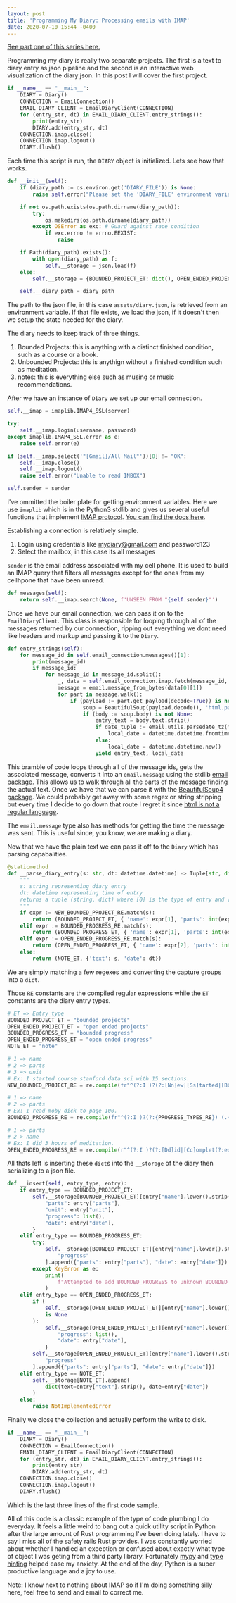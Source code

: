 ```yaml
---
layout: post
title: 'Programming My Diary: Processing emails with IMAP'
date: 2020-07-10 15:44 -0400
---
```


[See part one of this series here.](/2020/07/09/programming-my-diary)

Programming my diary is really two separate projects. The first is
a text to diary entry as json pipeline and the second is an interactive
web visualization of the diary json. In this post I will cover the first project.

```python
if __name__ == "__main__":
    DIARY = Diary()
    CONNECTION = EmailConnection()
    EMAIL_DIARY_CLIENT = EmailDiaryClient(CONNECTION)
    for (entry_str, dt) in EMAIL_DIARY_CLIENT.entry_strings():
        print(entry_str)
        DIARY.add(entry_str, dt)
    CONNECTION.imap.close()
    CONNECTION.imap.logout()
    DIARY.flush()
```

Each time this script is run, the `DIARY` object is 
initialized. Lets see how that works.

```python
def __init__(self):
    if (diary_path := os.environ.get('DIARY_FILE')) is None:
        raise self.error("Please set the 'DIARY_FILE' environment variable")

    if not os.path.exists(os.path.dirname(diary_path)):
        try:
            os.makedirs(os.path.dirname(diary_path))
        except OSError as exc: # Guard against race condition
            if exc.errno != errno.EEXIST:
                raise

    if Path(diary_path).exists():
        with open(diary_path) as f:
            self.__storage = json.load(f)
    else:
        self.__storage = {BOUNDED_PROJECT_ET: dict(), OPEN_ENDED_PROJECT_ET: dict(), NOTE_ET: list()}

    self.__diary_path = diary_path
```

The path to the json file, in this case `assets/diary.json`,
is retrieved from an environment variable. If that file 
exists, we load the json, if it doesn't then we setup
the state needed for the diary.

The diary needs to keep track of three things. 

1. Bounded Projects: this is anything with a distinct finished condition, such as a course or a book.
2. Unbounded Projects: this is anythign without a finished condition such as meditation.
3. notes: this is everything else such as musing or music recommendations.

After we have an instance of `Diary` we set up our email connection.

```python
self.__imap = imaplib.IMAP4_SSL(server)

try:
    self.__imap.login(username, password)
except imaplib.IMAP4_SSL.error as e:
    raise self.error(e)

if (self.__imap.select('"[Gmail]/All Mail"'))[0] != "OK":
    self.__imap.close()
    self.__imap.logout()
    raise self.error("Unable to read INBOX")

self.sender = sender 
```

I've ommitted the boiler plate for getting environment variables.
Here we use `imaplib` which is in the Python3 stdlib and gives us
several useful functions that implement [IMAP protocol](https://tools.ietf.org/html/rfc3501).
[You can find the docs here](https://docs.Python.org/3/library/imaplib.html).

Establishing a connection is relatively simple.

1. Login using credentials like mydiary@gmail.com and password123
2. Select the mailbox, in this case its all messages

`sender` is the email address associated with my cell phone. It 
is used to build an IMAP query that filters all messages except for the ones
from my cellhpone that have been unread.

```python
def messages(self):
    return self.__imap.search(None, f'UNSEEN FROM "{self.sender}"')
```

Once we have our email connection, we can pass it on to the
`EmailDiaryClient`. This class is responsible for looping through
all of the messages returned by our connection, ripping out everything 
we dont need like headers and markup and passing it to the `Diary`.

```python
def entry_strings(self):
    for message_id in self.email_connection.messages()[1]:
        print(message_id)
        if message_id:
            for message_id in message_id.split():
                _, data = self.email_connection.imap.fetch(message_id, '(RFC822)')
                message = email.message_from_bytes(data[0][1])
                for part in message.walk():
                    if (payload := part.get_payload(decode=True)) is not None:
                        soup = BeautifulSoup(payload.decode(), 'html.parser')
                        if (body := soup.body) is not None:
                            entry_text = body.text.strip()
                            if date_tuple := email.utils.parsedate_tz(message['Date']):
                                local_date = datetime.datetime.fromtimestamp(email.utils.mktime_tz(date_tuple))
                            else:
                                local_date = datetime.datetime.now()
                            yield entry_text, local_date
```

This bramble of code loops through all of the message ids, 
gets the associated message, converts it into an `email.message` 
using the stdlib [email package](https://docs.Python.org/3/library/email.html).
This allows us to walk through all the parts of the message finding the actual text.
Once we have that we can parse it with the [BeautifulSoup4 package](https://www.crummy.com/software/BeautifulSoup/bs4/doc/).
We could probably get away with some regex or string stripping but every time I
decide to go down that route I regret it since [html is not a regular language](https://blog.codinghorror.com/parsing-html-the-cthulhu-way/).

The `email.message` type also has methods for getting the time the message was sent.
This is useful since, you know, we are making a diary. 

Now that we have the plain text we can pass it off to the `Diary` which has parsing
capabalities. 

```python
@staticmethod
def __parse_diary_entry(s: str, dt: datetime.datetime) -> Tuple[str, dict]:
    """
    s: string representing diary entry
    dt: datetime representing time of entry
    returns a tuple (string, dict) where [0] is the type of entry and [1] is the entry
    """
    if expr := NEW_BOUNDED_PROJECT_RE.match(s):
        return (BOUNDED_PROJECT_ET, { 'name': expr[1], 'parts': int(expr[2]), 'unit': expr[3], 'date': dt })
    elif expr := BOUNDED_PROGRESS_RE.match(s):
        return (BOUNDED_PROGRESS_ET, { 'name': expr[1], 'parts': int(expr[2]), 'date': dt })
    elif expr := OPEN_ENDED_PROGRESS_RE.match(s):
        return (OPEN_ENDED_PROGRESS_ET, { 'name': expr[2], 'parts': int(expr[1]), 'date': dt})
    else:
        return (NOTE_ET, {'text': s, 'date': dt})
```

We are simply matching a few regexes and converting the capture groups into
a `dict`. 

Those `RE` constants are the compiled regular expressions while the `ET` constants
are the diary entry types.

```python
# ET => Entry type
BOUNDED_PROJECT_ET = "bounded projects"
OPEN_ENDED_PROJECT_ET = "open ended projects"
BOUNDED_PROGRESS_ET = "bounded progress"
OPEN_ENDED_PROGRESS_ET = "open ended progress"
NOTE_ET = "note"

# 1 => name
# 2 => parts
# 3 => unit
# Ex: I started course stanford data sci with 15 sections.
NEW_BOUNDED_PROJECT_RE = re.compile(fr"^(?:I )?(?:[Nn]ew|[Ss]tarted|[Bb]egan) (?:{PROJECT_TYPE_RE}) (.+) with (\d+) (\w+)")

# 1 => name
# 2 => parts
# Ex: I read moby dick to page 100.
BOUNDED_PROGRESS_RE = re.compile(fr"^(?:I )?(?:{PROGRESS_TYPES_RE}) (.+) (?:to|until) \w+ (\d+)") 

# 1 => parts
# 2 > name
# Ex: I did 3 hours of meditation.
OPEN_ENDED_PROGRESS_RE = re.compile(r"^(?:I )?(?:[Dd]id|[Cc]omplet(?:ed)?|[Ff]inish(?:ed)?) (\d+) \w+ of (\w+)")
```

All thats left is inserting these `dict`s into the `__storage` of the diary then serializing to a json file. 

```python
def __insert(self, entry_type, entry):
    if entry_type == BOUNDED_PROJECT_ET:
        self.__storage[BOUNDED_PROJECT_ET][entry["name"].lower().strip()] = {
            "parts": entry["parts"],
            "unit": entry["unit"],
            "progress": list(),
            "date": entry["date"],
        }
    elif entry_type == BOUNDED_PROGRESS_ET:
        try:
            self.__storage[BOUNDED_PROJECT_ET][entry["name"].lower().strip()][
                "progress"
            ].append({"parts": entry["parts"], "date": entry["date"]})
        except KeyError as e:
            print(
                f"Attempted to add BOUNDED_PROGRESS to unknown BOUNDED_PROJECT: {entry['name']}"
            )
    elif entry_type == OPEN_ENDED_PROGRESS_ET:
        if (
            self.__storage[OPEN_ENDED_PROJECT_ET][entry["name"].lower().strip()]
            is None
        ):
            self.__storage[OPEN_ENDED_PROJECT_ET][entry["name"].lower().strip()] = {
                "progress": list(),
                "date": entry["date"],
            }
        self.__storage[OPEN_ENDED_PROJECT_ET][entry["name"].lower().strip()][
            "progress"
        ].append({"parts": entry["parts"], "date": entry["date"]})
    elif entry_type == NOTE_ET:
        self.__storage[NOTE_ET].append(
            dict(text=entry["text"].strip(), date=entry["date"])
        )
    else:
        raise NotImplementedError
```

Finally we close the collection and actually perform the write to disk.

```python
if __name__ == "__main__":
    DIARY = Diary()
    CONNECTION = EmailConnection()
    EMAIL_DIARY_CLIENT = EmailDiaryClient(CONNECTION)
    for (entry_str, dt) in EMAIL_DIARY_CLIENT.entry_strings():
        print(entry_str)
        DIARY.add(entry_str, dt)
    CONNECTION.imap.close()
    CONNECTION.imap.logout()
    DIARY.flush()
```

Which is the last three lines of the first code sample. 

All of this code is a classic example of the type of code plumbing I do everyday. 
It feels a little weird to bang out a quick utility script in Python after
the large amount of Rust programming I've been doing lately. I have to say
I miss all of the safety rails Rust provides. I was constantly worried about
whether I handled an exception or confused about exactly what type of object I
was geting from a third party library. Fortunately [mypy](http://mypy-lang.org/)
and [type hinting](https://docs.python.org/3/library/typing.html) helped ease
my anxiety. At the end of the day, Python is a super productive language and a joy to use. 


Note: I know next to nothing about IMAP so if I'm doing something silly here, feel 
free to send and email to correct me. 
